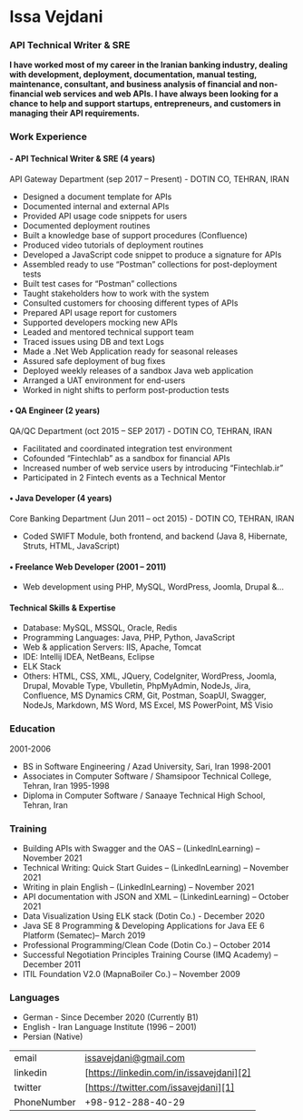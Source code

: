 
# Issa Vejdani 
### API Technical Writer & SRE
**I have worked most of my career in the Iranian banking industry, dealing with development, deployment, documentation, manual testing, maintenance, consultant, and business analysis of financial and non-financial web services and web APIs. I have always been looking for a chance to help and support startups, entrepreneurs, and customers in managing their API requirements.**

### Work Experience
#### - API Technical Writer & SRE (4 years)
API Gateway Department (sep 2017 – Present) - DOTIN CO, TEHRAN, IRAN
-	Designed a document template for APIs
-	Documented internal and external APIs
-	Provided API usage code snippets for users
-	Documented deployment routines
-	Built a knowledge base of support procedures (Confluence)
-	Produced video tutorials of deployment routines
-	Developed a JavaScript code snippet to produce a signature for APIs
-	Assembled ready to use “Postman” collections for post-deployment tests
-	Built test cases for “Postman” collections
-	Taught stakeholders how to work with the system
-	Consulted customers for choosing different types of APIs
-	Prepared API usage report for customers
-	Supported developers mocking new APIs
-	Leaded and mentored technical support team
-	Traced issues using DB and text Logs
-	Made a .Net Web Application ready for seasonal releases
-	Assured safe deployment of bug fixes
-	Deployed weekly releases of a sandbox Java web application
-	Arranged a UAT environment for end-users
-	Worked in night shifts to perform post-production tests

#### •	 QA Engineer (2 years)
QA/QC Department (oct 2015 – SEP 2017) - DOTIN CO, TEHRAN, IRAN
-	Facilitated and coordinated integration test environment
-	Cofounded “Fintechlab” as a sandbox for financial APIs
-	Increased number of web service users by introducing “Fintechlab.ir” 
-	Participated in 2 Fintech events as a Technical Mentor
#### •	Java Developer (4 years)
Core Banking Department (Jun 2011 – oct 2015) - DOTIN CO, TEHRAN, IRAN
-	Coded SWIFT Module, both frontend, and backend (Java 8, Hibernate, Struts, HTML, JavaScript) 

#### •	Freelance Web Developer (2001 – 2011)
-	Web development using PHP, MySQL, WordPress, Joomla, Drupal &… 

#### Technical Skills & Expertise
-	Database: MySQL, MSSQL, Oracle, Redis
-	Programming Languages: Java, PHP, Python, JavaScript
-	Web & application Servers: IIS, Apache, Tomcat
-	IDE: Intellij IDEA, NetBeans, Eclipse 
-	ELK Stack
-	Others: HTML, CSS, XML, JQuery, CodeIgniter, WordPress, Joomla, Drupal, Movable Type, Vbulletin, PhpMyAdmin, NodeJs, Jira, Confluence, MS Dynamics CRM, Git, Postman, SoapUI, Swagger, NodeJs, Markdown, MS Word, MS Excel, MS PowerPoint, MS Visio

### Education
2001-2006
-	BS in Software Engineering / Azad University, Sari, Iran
1998-2001
-	Associates in Computer Software / Shamsipoor Technical College, Tehran, Iran
1995-1998
-	Diploma in Computer Software / Sanaaye Technical High School, Tehran, Iran

### Training
-	Building APIs with Swagger and the OAS – (LinkedInLearning) – November 2021
-	Technical Writing: Quick Start Guides – (LinkedInLearning) – November 2021
-	Writing in plain English – (LinkedInLearning) – November 2021
-	API documentation with JSON and XML – (LinkedinLearning) – October 2021
-	Data Visualization Using ELK stack (Dotin Co.) - December 2020
-	Java SE 8 Programming & Developing Applications for Java EE 6 Platform (Sematec)– March 2019
-	Professional Programming/Clean Code (Dotin Co.) – October 2014
-	Successful Negotiation Principles Training Course (IMQ Academy) – December 2011 
-	ITIL Foundation V2.0 (MapnaBoiler Co.) – November 2009

### Languages
-	German - Since December 2020 (Currently B1)
-	English - Iran Language Institute (1996 – 2001)
-	Persian (Native)



|  |  |
| --- | --- |
| email | issavejdani@gmail.com |
| linkedin | [https://linkedin.com/in/issavejdani][2] |
|twitter|[https://twitter.com/issavejdani][1]|
|PhoneNumber|+98-912-288-40-29|

[1]:https://twitter.com/issavejdani
[2]:https://linkedin.com/in/issavejdani
